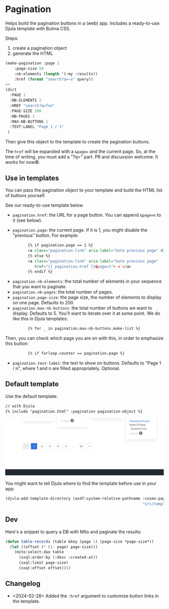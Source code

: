 
# Pagination

Helps build the pagination buttons in a (web) app. Includes a ready-to-use Djula template with Bulma CSS.

Steps:

1. create a pagination object
2. generate the HTML

~~~lisp
(make-pagination :page 1
    :page-size 50
    :nb-elements (length '(:my :results))
    :href (format "search?q=~a" query))
=>
(dict
  :PAGE 1
  :NB-ELEMENTS 2
  :HREF "search?q=foo"
  :PAGE-SIZE 200
  :NB-PAGES 1
  :MAX-NB-BUTTONS 1
  :TEXT-LABEL "Page 1 / 1"
 )
~~~

Then give this object to the template to create the pagination buttons.

The `href` will be expanded with a `&page=` and the current page. So, at the time of writing, you must add a "?q=" part. PR and discussion welcome. It works for now©.

## Use in templates

You can pass the pagination object to your template and build the HTML
list of buttons yourself.

See our ready-to-use template below.

* `pagination.href`: the URL for a page button. You can append `&page=n` to it (see below).

* `pagination.page`: the current page. If it is 1, you might disable the "previous" button. For example:

```html
          {% if pagination.page == 1 %}
          <a class="pagination-link" aria-label="Goto previous page" disabled> < </a>
          {% else %}
          <a class="pagination-link" aria-label="Goto previous page"
             href="{{ pagination.href }}&page=1"> < </a>
          {% endif %}
```

* `pagination.nb-elements`: the total number of elements in your sequence that you want to paginate.
* `pagination.nb-pages`: the total number of pages.
* `pagination.page-size`: the page size, the number of elements to display on one page. Defaults to 200.
* `pagination.max-nb-buttons`: the total number of buttons we want to display. Defaults to 5. You'll want to iterate over it at some point. We do like this in Djula templates:

```html
          {% for _ in pagination.max-nb-buttons.make-list %}
```

Then, you can check which page you are on with this, in order to emphasize this button:

```html
          {% if forloop.counter == pagination.page %}
```

* `pagination.text-label`: the text to show on buttons. Defaults to "Page 1 / n", where 1 and n are filled appropriately. Optional.


## Default template

Use the default template:

~~~html
// with Djula
{% include "pagination.html" :pagination pagination-object %}
~~~

![](pagination.png)

You might want to tell Djula where to find the template before use in
your app:

~~~lisp
(djula:add-template-directory (asdf:system-relative-pathname :cosmo-pagination
                                                             "src/templates/"))
~~~

## Dev

Here's a snippet to query a DB with Mito and paginate the results:

```lisp
(defun table-records (table &key (page 1) (page-size *page-size*))
  (let ((offset (* (1- page) page-size)))
    (mito:select-dao table
      (sxql:order-by (:desc :created-at))
      (sxql:limit page-size)
      (sxql:offset offset))))
```

## Changelog

- <2024-02-28> Added the `:href` argument to customize button links in the template.
